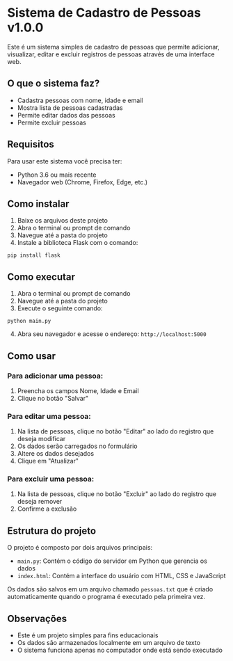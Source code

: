 # Sistema de Cadastro de Pessoas v1.0.0

Este é um sistema simples de cadastro de pessoas que permite adicionar, visualizar, editar e excluir registros de pessoas através de uma interface web.

## O que o sistema faz?

- Cadastra pessoas com nome, idade e email
- Mostra lista de pessoas cadastradas
- Permite editar dados das pessoas
- Permite excluir pessoas

## Requisitos

Para usar este sistema você precisa ter:

- Python 3.6 ou mais recente
- Navegador web (Chrome, Firefox, Edge, etc.)

## Como instalar

1. Baixe os arquivos deste projeto
2. Abra o terminal ou prompt de comando
3. Navegue até a pasta do projeto
4. Instale a biblioteca Flask com o comando:

```
pip install flask
```

## Como executar

1. Abra o terminal ou prompt de comando
2. Navegue até a pasta do projeto
3. Execute o seguinte comando:

```
python main.py
```

4. Abra seu navegador e acesse o endereço: `http://localhost:5000`

## Como usar

### Para adicionar uma pessoa:

1. Preencha os campos Nome, Idade e Email
2. Clique no botão "Salvar"

### Para editar uma pessoa:

1. Na lista de pessoas, clique no botão "Editar" ao lado do registro que deseja modificar
2. Os dados serão carregados no formulário
3. Altere os dados desejados
4. Clique em "Atualizar"

### Para excluir uma pessoa:

1. Na lista de pessoas, clique no botão "Excluir" ao lado do registro que deseja remover
2. Confirme a exclusão

## Estrutura do projeto

O projeto é composto por dois arquivos principais:

- `main.py`: Contém o código do servidor em Python que gerencia os dados
- `index.html`: Contém a interface do usuário com HTML, CSS e JavaScript

Os dados são salvos em um arquivo chamado `pessoas.txt` que é criado automaticamente quando o programa é executado pela primeira vez.

## Observações

- Este é um projeto simples para fins educacionais
- Os dados são armazenados localmente em um arquivo de texto
- O sistema funciona apenas no computador onde está sendo executado 